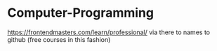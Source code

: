 # Computer-Programming

https://frontendmasters.com/learn/professional/ via there to names to github (free courses in this fashion)
